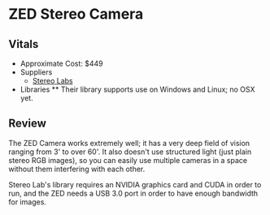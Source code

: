 # ZED Stereo Camera

## Vitals
* Approximate Cost: $449
* Suppliers
	* [Stereo Labs](https://zedstore.stereolabs.com/products/zed)
* Libraries
** Their library supports use on Windows and Linux; no OSX yet.

## Review
The ZED Camera works extremely well; it has a very deep field of vision ranging from 3' to over 60'.  It
also doesn't use structured light (just plain stereo RGB images), so you can easily use multiple cameras
in a space without them interfering with each other.

Stereo Lab's library requires an NVIDIA graphics card and CUDA in order to run, and the ZED needs a USB
3.0 port in order to have enough bandwidth for images.